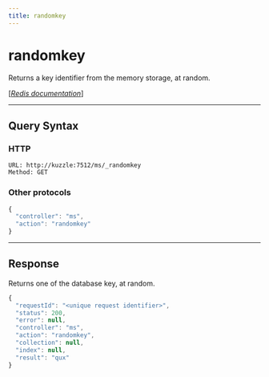 ```yaml
---
title: randomkey
---
```


# randomkey

<SinceBadge version="1.0.0" />

Returns a key identifier from the memory storage, at random.

[[_Redis documentation_]](https://redis.io/commands/randomkey)

---

## Query Syntax

### HTTP

```http
URL: http://kuzzle:7512/ms/_randomkey
Method: GET
```

### Other protocols

```js
{
  "controller": "ms",
  "action": "randomkey"
}
```

---

## Response

Returns one of the database key, at random.

```javascript
{
  "requestId": "<unique request identifier>",
  "status": 200,
  "error": null,
  "controller": "ms",
  "action": "randomkey",
  "collection": null,
  "index": null,
  "result": "qux"
}
```
